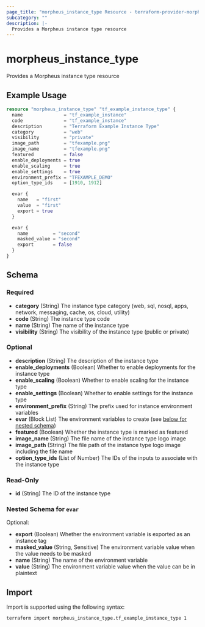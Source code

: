 ```yaml
---
page_title: "morpheus_instance_type Resource - terraform-provider-morpheus"
subcategory: ""
description: |-
  Provides a Morpheus instance type resource
---
```


# morpheus_instance_type

Provides a Morpheus instance type resource

## Example Usage

```terraform
resource "morpheus_instance_type" "tf_example_instance_type" {
  name               = "tf_example_instance"
  code               = "tf_example_instance"
  description        = "Terraform Example Instance Type"
  category           = "web"
  visibility         = "private"
  image_path         = "tfexample.png"
  image_name         = "tfexample.png"
  featured           = false
  enable_deployments = true
  enable_scaling     = true
  enable_settings    = true
  environment_prefix = "TFEXAMPLE_DEMO"
  option_type_ids    = [1910, 1912]

  evar {
    name   = "first"
    value  = "first"
    export = true
  }

  evar {
    name         = "second"
    masked_value = "second"
    export       = false
  }
}
```

<!-- schema generated by tfplugindocs -->
## Schema

### Required

- **category** (String) The instance type category (web, sql, nosql, apps, network, messaging, cache, os, cloud, utility)
- **code** (String) The instance type code
- **name** (String) The name of the instance type
- **visibility** (String) The visibility of the instance type (public or private)

### Optional

- **description** (String) The description of the instance type
- **enable_deployments** (Boolean) Whether to enable deployments for the instance type
- **enable_scaling** (Boolean) Whether to enable scaling for the instance type
- **enable_settings** (Boolean) Whether to enable settings for the instance type
- **environment_prefix** (String) The prefix used for instance environment variables
- **evar** (Block List) The environment variables to create (see [below for nested schema](#nestedblock--evar))
- **featured** (Boolean) Whether the instance type is marked as featured
- **image_name** (String) The file name of the instance type logo image
- **image_path** (String) The file path of the instance type logo image including the file name
- **option_type_ids** (List of Number) The IDs of the inputs to associate with the instance type

### Read-Only

- **id** (String) The ID of the instance type

<a id="nestedblock--evar"></a>
### Nested Schema for `evar`

Optional:

- **export** (Boolean) Whether the environment variable is exported as an instance tag
- **masked_value** (String, Sensitive) The environment variable value when the value needs to be masked
- **name** (String) The name of the environment variable
- **value** (String) The environment variable value when the value can be in plaintext

## Import

Import is supported using the following syntax:

```shell
terraform import morpheus_instance_type.tf_example_instance_type 1
```
